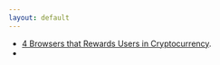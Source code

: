 ```yaml
---
layout: default
---
```


- [4 Browsers that Rewards Users in Cryptocurrency](4-browsers-that-rewards-users-in-cryptocurrency).
- 